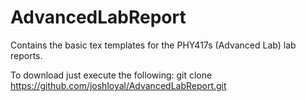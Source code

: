 AdvancedLabReport
=================

Contains the basic tex templates for the PHY417s (Advanced Lab) lab reports.

To download just execute the following:
git clone https://github.com/joshloyal/AdvancedLabReport.git

